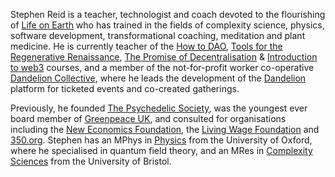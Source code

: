 Stephen Reid is a teacher, technologist and coach devoted to the flourishing of [Life on Earth](https://www.macleans.ca/society/science/infographic-charting-the-worlds-sixth-mass-exinction/) who has trained in the fields of complexity science, physics, software development, transformational coaching, meditation and plant medicine. He is currently teacher of the [How to DAO](https://docs.google.com/document/d/1jxbb3YkrjAT1TUe6W2yCFUAsXUhdVt5JYoJwmMfykoQ/edit), [Tools for the Regenerative Renaissance](https://dandelion.earth/events/5fd23eae6824a9000d43006e), [The Promise of Decentralisation](https://dandelion.earth/events/605f1caeed084e000d44e844) & [Introduction to web3](https://dandelion.earth/events/623c3fccf9cf930011212aa1) courses, and a member of the not-for-profit worker co-operative [Dandelion Collective](https://dandelion.coop), where he leads the development of the [Dandelion](https://dandelion.earth) platform for ticketed events and co-created gatherings.

Previously, he founded [The Psychedelic Society](https://psychedelicsociety.org.uk/), was the youngest ever board member of [Greenpeace UK](https://www.greenpeace.org.uk/), and consulted for organisations including the [New Economics Foundation](https://neweconomics.org/), the [Living Wage Foundation](https://www.livingwage.org.uk/) and [350.org](https://350.org/). Stephen has an MPhys in [Physics](https://www2.physics.ox.ac.uk/) from the University of Oxford, where he specialised in quantum field theory, and an MRes in [Complexity Sciences](http://www.bristol.ac.uk/bccs/) from the University of Bristol.
